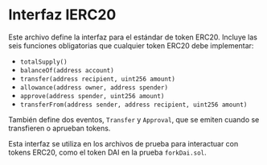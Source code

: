 # Interfaz IERC20

Este archivo define la interfaz para el estándar de token ERC20. Incluye las seis funciones obligatorias que cualquier token ERC20 debe implementar:

*   `totalSupply()`
*   `balanceOf(address account)`
*   `transfer(address recipient, uint256 amount)`
*   `allowance(address owner, address spender)`
*   `approve(address spender, uint256 amount)`
*   `transferFrom(address sender, address recipient, uint256 amount)`

También define dos eventos, `Transfer` y `Approval`, que se emiten cuando se transfieren o aprueban tokens.

Esta interfaz se utiliza en los archivos de prueba para interactuar con tokens ERC20, como el token DAI en la prueba `forkDai.sol`.